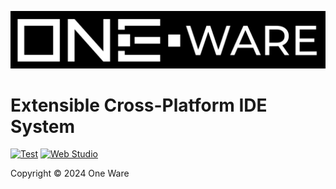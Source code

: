![OneWare Banner](Banner.png?raw=true "OneWare Banner")

# Extensible Cross-Platform IDE System

[![Test](https://github.com/ProtopSolutions/OneWare/actions/workflows/test.yml/badge.svg)](https://github.com/ProtopSolutions/OneWare/actions/workflows/test.yml)
[![Web Studio](https://github.com/ProtopSolutions/OneWare/actions/workflows/publish-onewarestudio-web.yml/badge.svg)](https://github.com/ProtopSolutions/OneWare/actions/workflows/publish-onewarestudio-web.yml)

Copyright © 2024 One Ware
